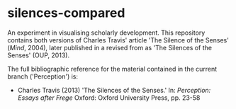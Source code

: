 # silences-compared

An experiment in visualising scholarly development. This repository contains both versions of Charles Travis' article 'The Silence of the Senses' (_Mind_, 2004), later published in a revised from as 'The Silences of the Senses' (OUP, 2013).

The full bibliographic reference for the material contained in the current branch ('Perception') is:

- Charles Travis (2013) 'The Silences of the Senses.' In: _Perception: Essays after Frege_ Oxford: Oxford University Press, pp. 23-58

